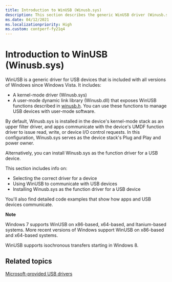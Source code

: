 ```yaml
---
title: Introduction to WinUSB (Winusb.sys)
description: This section describes the generic WinUSB driver (Winusb.sys) and its user-mode component (Winusb.dll) provided by Microsoft for all USB devices.
ms.date: 04/12/2021
ms.localizationpriority: High
ms.custom: contperf-fy21q4
---
```


# Introduction to WinUSB (Winusb.sys)

WinUSB is a generic driver for USB devices that is included with all versions of Windows since Windows Vista.  It includes:

* A kernel-mode driver (Winusb.sys)
* A user-mode dynamic link library (Winusb.dll) that exposes WinUSB functions described in [winusb.h](/windows/win32/api/winusb#functions). You can use these functions to manage USB devices with user-mode software.

By default, Winusb.sys is installed in the device's kernel-mode stack as an upper filter driver, and apps communicate with the device's UMDF function driver to issue read, write, or device I/O control requests. In this configuration, Winusb.sys serves as the device stack's Plug and Play and power owner.

Alternatively, you can install Winusb.sys as the function driver for a USB device.

This section includes info on:

* Selecting the correct driver for a device
* Using WinUSB to communicate with USB devices
* Installing Winusb.sys as the function driver for a USB device 

You'll also find detailed code examples that show how apps and USB devices communicate.

**Note**  

Windows 7 supports WinUSB on x86-based, x64-based, and Itanium-based systems. More recent versions of Windows support WinUSB on x86-based and x64-based systems.

WinUSB supports isochronous transfers starting in Windows 8. 

## Related topics

[Microsoft-provided USB drivers](system-supplied-usb-drivers.md)
